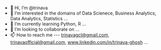 - 👋 Hi, I’m @trinava
- 👀 I’m interested in the domains of Data Scienece, Business Analytics, Data Analytics, Statistics ...
- 🌱 I’m currently learning Python, R ...
- 💞️ I’m looking to collaborate on ...
- 📫 How to reach me --- trinavagcl@gmail.com, trinavaofficial@gmail.com, www.linkedin.com/in/trinava-ghosh ...

<!---
trinava/trinava is a ✨ special ✨ repository because its `README.md` (this file) appears on your GitHub profile.
You can click the Preview link to take a look at your changes.
--->
